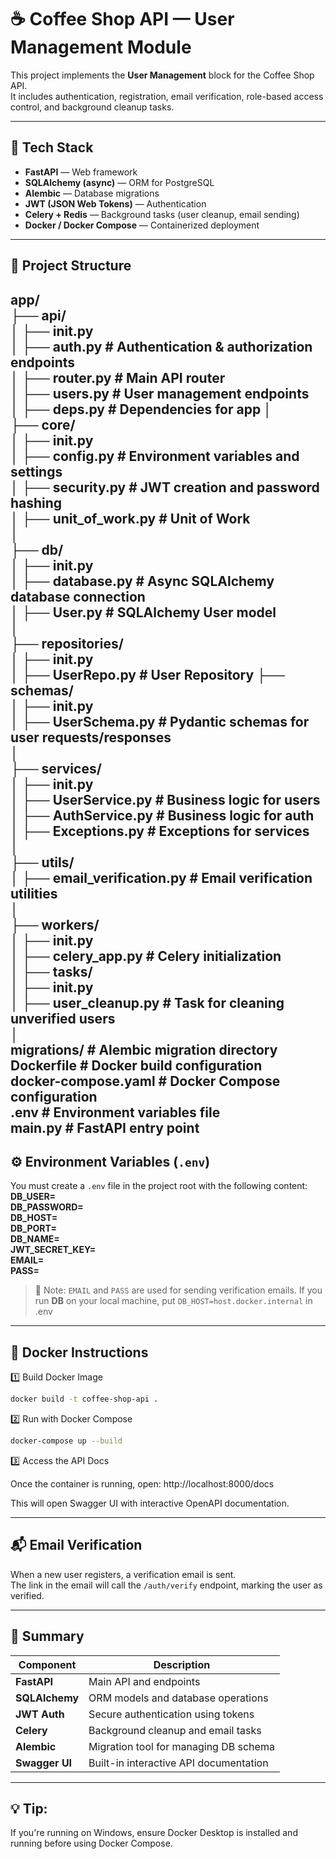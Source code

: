 # ☕ Coffee Shop API — User Management Module

This project implements the **User Management** block for the Coffee Shop API.  
It includes authentication, registration, email verification, role-based access control, and background cleanup tasks.

---

## 🚀 Tech Stack

- **FastAPI** — Web framework  
- **SQLAlchemy (async)** — ORM for PostgreSQL  
- **Alembic** — Database migrations  
- **JWT (JSON Web Tokens)** — Authentication  
- **Celery + Redis** — Background tasks (user cleanup, email sending)  
- **Docker / Docker Compose** — Containerized deployment

---

## 📁 Project Structure

app/  
├── api/  
│ ├── init.py  
│ ├── auth.py # Authentication & authorization endpoints  
│ ├── router.py # Main API router  
│ ├── users.py # User management endpoints    
│ ├── deps.py # Dependencies for app
│  
├── core/  
│ ├── init.py  
│ ├── config.py # Environment variables and settings  
│ ├── security.py # JWT creation and password hashing  
│ ├── unit_of_work.py # Unit of Work  
│  
├── db/  
│ ├── init.py  
│ ├── database.py # Async SQLAlchemy database connection  
│ ├── User.py # SQLAlchemy User model  
│  
├── repositories/  
│ ├── init.py   
│ ├── UserRepo.py # User Repository
├── schemas/  
│ ├── init.py  
│ ├── UserSchema.py # Pydantic schemas for user requests/responses  
│  
├── services/  
│ ├── init.py  
│ ├── UserService.py # Business logic for users  
│ ├── AuthService.py # Business logic for auth  
│ ├── Exceptions.py # Exceptions for services  
│  
├── utils/  
│ ├── email_verification.py # Email verification utilities  
│  
├── workers/   
│ ├── init.py    
│ ├── celery_app.py # Celery initialization    
│ ├── tasks/       
│  ├── init.py        
│  ├── user_cleanup.py # Task for cleaning unverified users       
│      
migrations/ # Alembic migration directory    
Dockerfile # Docker build configuration     
docker-compose.yaml # Docker Compose configuration    
.env # Environment variables file    
main.py # FastAPI entry point   
---

## ⚙️ Environment Variables (`.env`)

You must create a `.env` file in the project root with the following content:  
**DB_USER=**  
**DB_PASSWORD=**  
**DB_HOST=**  
**DB_PORT=**  
**DB_NAME=**  
**JWT_SECRET_KEY=**  
**EMAIL=**  
**PASS=**  

> 📝 Note: `EMAIL` and `PASS` are used for sending verification emails. If you run **DB** on your local machine, put `DB_HOST=host.docker.internal` in .env 

---
## 🐳 Docker Instructions
1️⃣ Build Docker Image
```bash
docker build -t coffee-shop-api .
```

2️⃣ Run with Docker Compose
```bash
docker-compose up --build
```

3️⃣ Access the API Docs

Once the container is running, open:
http://localhost:8000/docs

This will open Swagger UI with interactive OpenAPI documentation.

---
## 📬 Email Verification

When a new user registers, a verification email is sent.  
The link in the email will call the `/auth/verify` endpoint, marking the user as verified.

---

## 🧱 Summary

| Component | Description |
|------------|-------------|
| **FastAPI** | Main API and endpoints |
| **SQLAlchemy** | ORM models and database operations |
| **JWT Auth** | Secure authentication using tokens |
| **Celery** | Background cleanup and email tasks |
| **Alembic** | Migration tool for managing DB schema |
| **Swagger UI** | Built-in interactive API documentation |

---
## 💡 Tip:
If you're running on Windows, ensure Docker Desktop is installed and running before using Docker Compose.

